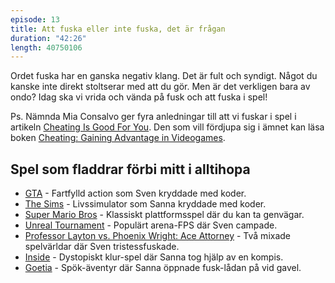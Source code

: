```yaml
---
episode: 13
title: Att fuska eller inte fuska, det är frågan
duration: "42:26"
length: 40750106
---
```


Ordet fuska har en ganska negativ klang. Det är fult och syndigt. Något du kanske inte direkt stoltserar med att du gör. Men är det verkligen bara av ondo? Idag ska vi vrida och vända på fusk och att fuska i spel!

Ps. Nämnda Mia Consalvo ger fyra anledningar till att vi fuskar i spel i artikeln [Cheating Is Good For You][1]. Den som vill fördjupa sig i ämnet kan läsa boken [Cheating: Gaining Advantage in Videogames][2].

## Spel som fladdrar förbi mitt i alltihopa

* [GTA][3] - Fartfylld action som Sven kryddade med koder.
* [The Sims][4] - Livssimulator som Sanna kryddade med koder.
* [Super Mario Bros][5] - Klassiskt plattformsspel där du kan ta genvägar.
* [Unreal Tournament][6] - Populärt arena-FPS där Sven campade.
* [Professor Layton vs. Phoenix Wright: Ace Attorney][7] - Två mixade spelvärldar där Sven tristessfuskade.
* [Inside][8] - Dystopiskt klur-spel där Sanna tog hjälp av en kompis.
* [Goetia][9] - Spök-äventyr där Sanna öppnade fusk-lådan på vid gavel.

[1]: https://www.forbes.com/2006/12/10/video-games-cheating-tech-cz_mc_games06_1212consalvo.html
[2]: https://mitpress.mit.edu/books/cheating
[3]: https://www.rockstargames.com/V/
[4]: https://www.thesims.com/
[5]: https://mario.nintendo.com/
[6]: https://www.epicgames.com/unrealtournament/
[7]: https://laytonvsphoenixwright.nintendo.com/
[8]: https://www.playdead.com/games/inside/
[9]: https://store.steampowered.com/app/421740/Goetia/
